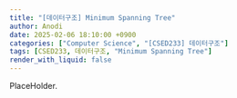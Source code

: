 ```yaml
---
title: "[데이터구조] Minimum Spanning Tree"
author: Anodi
date: 2025-02-06 18:10:00 +0900
categories: ["Computer Science", "[CSED233] 데이터구조"]
tags: [CSED233, 데이터구조, "Minimum Spanning Tree"]
render_with_liquid: false
---
```


PlaceHolder.